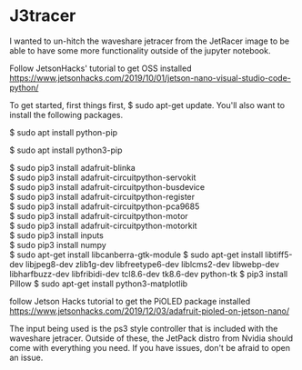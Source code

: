 # J3tracer
I wanted to un-hitch the waveshare jetracer from the JetRacer image to be able to have some more functionality outside of the jupyter notebook.

Follow JetsonHacks' tutorial to get OSS installed https://www.jetsonhacks.com/2019/10/01/jetson-nano-visual-studio-code-python/

To get started, first things first, $ sudo apt-get update. You'll also want to install the following packages.  


$ sudo apt install python-pip

$ sudo apt install python3-pip

$ sudo pip3 install adafruit-blinka  
$ sudo pip3 install adafruit-circuitpython-servokit  
$ sudo pip3 install adafruit-circuitpython-busdevice  
$ sudo pip3 install adafruit-circuitpython-register  
$ sudo pip3 install adafruit-circuitpython-pca9685  
$ sudo pip3 install adafruit-circuitpython-motor  
$ sudo pip3 install adafruit-circuitpython-motorkit  
$ sudo pip3 install inputs  
$ sudo pip3 install numpy  
$ sudo apt-get install libcanberra-gtk-module
$ sudo apt-get install libtiff5-dev libjpeg8-dev zlib1g-dev
libfreetype6-dev liblcms2-dev libwebp-dev libharfbuzz-dev libfribidi-dev
tcl8.6-dev tk8.6-dev python-tk
$ pip3 install Pillow
$ sudo apt-get install python3-matplotlib

follow Jetson Hacks tutorial to get the PiOLED package installed https://www.jetsonhacks.com/2019/12/03/adafruit-pioled-on-jetson-nano/

The input being used is the ps3 style controller that is included with the waveshare jetracer. Outside of these, the JetPack distro from Nvidia should come with everything you need. If you have issues, don't be afraid to open an issue.
